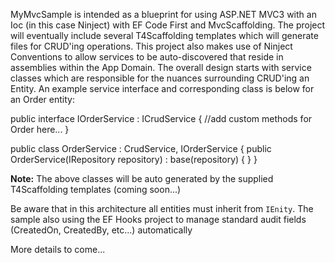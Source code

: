 MyMvcSample is intended as a blueprint for using ASP.NET MVC3 with an Ioc (in this case Ninject) with EF Code First and MvcScaffolding.  The project will eventually include several T4Scaffolding templates which will generate files for CRUD'ing operations.  This project also makes use of Ninject Conventions to allow services to be auto-discovered that reside in assemblies within the App Domain.  The overall design starts with service classes which are responsible for the nuances surrounding CRUD'ing an Entity.  An example service interface and corresponding class is below for an Order entity:


public interface IOrderService : ICrudService<Order>
{
    //add custom methods for Order here...
}


public class OrderService : CrudService<Order>, IOrderService
{
    public OrderService(IRepository<Order> repository)
     : base(repository)
    {
    }
}


**Note:** The above classes will be auto generated by the supplied T4Scaffolding templates (coming soon...)


Be aware that in this architecture all entities must inherit from `IEnity`.  The sample also using the EF Hooks project to manage standard audit fields (CreatedOn, CreatedBy, etc...) automatically


More details to come...

